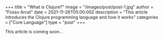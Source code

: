 +++
title = "What is Clojure?"
image = "/images/post/post-1.jpg"
author = "Fosso Arcel"
date = 2021-11-26T05:00:00Z
description = "This article introduces the Clojure programming language and how it works"
categories = ["Core Language"]
type = "post"
+++

This article is coming soon...
